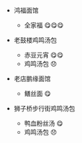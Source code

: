 * 鸿福面馆
  - 全家福 :yum::yum::yum:

* 老鼓楼鸡鸣汤包
  - 赤豆元宵 :yum::yum:
  - 鸡鸣汤包 :disappointed:
  
* 老店鹏缘面馆
  - 鳝丝面 :yum:
  
* 狮子桥步行街鸡鸣汤包
  - 鸭血粉丝汤 :yum:
  - 鸡鸣汤包 :disappointed:
